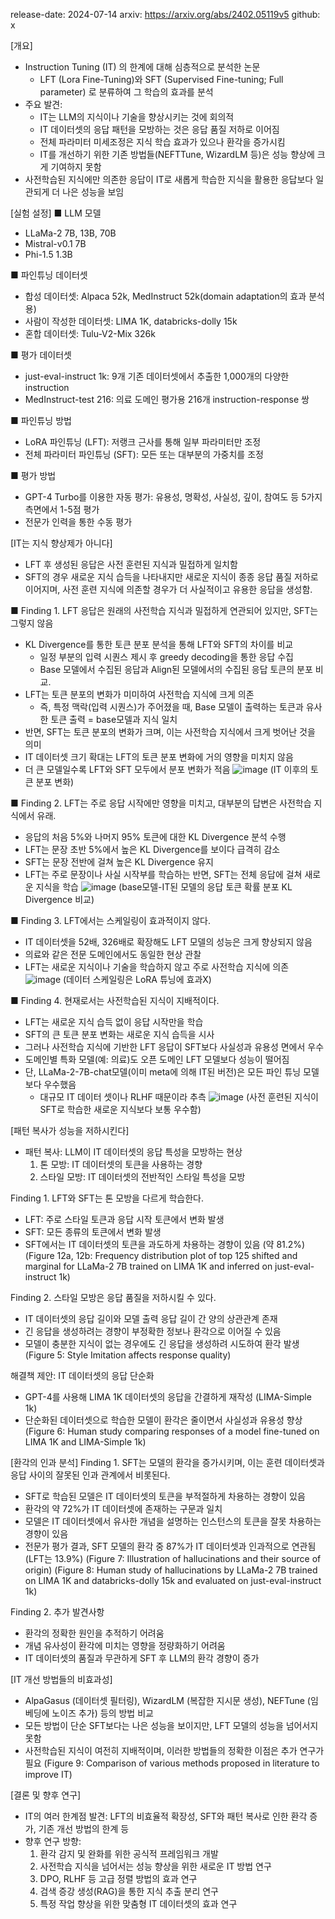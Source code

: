 release-date: 2024-07-14
arxiv: https://arxiv.org/abs/2402.05119v5
github: x


[개요]
- Instruction Tuning (IT) 의 한계에 대해 심층적으로 분석한 논문
  - LFT (Lora Fine-Tuning)와 SFT (Supervised Fine-tuning; Full parameter) 로 분류하여 그 학습의 효과를 분석
- 주요 발견:
  - IT는 LLM의 지식이나 기술을 향상시키는 것에 회의적
  - IT 데이터셋의 응답 패턴을 모방하는 것은 응답 품질 저하로 이어짐  
  - 전체 파라미터 미세조정은 지식 학습 효과가 있으나 환각을 증가시킴
  - IT를 개선하기 위한 기존 방법들(NEFTTune, WizardLM 등)은 성능 향상에 크게 기여하지 못함
- 사전학습된 지식에만 의존한 응답이 IT로 새롭게 학습한 지식을 활용한 응답보다 일관되게 더 나은 성능을 보임

[실험 설정]
■ LLM 모델
- LLaMa-2 7B, 13B, 70B
- Mistral-v0.1 7B
- Phi-1.5 1.3B

■ 파인튜닝 데이터셋
- 합성 데이터셋: Alpaca 52k, MedInstruct 52k(domain adaptation의 효과 분석용) 
- 사람이 작성한 데이터셋: LIMA 1K, databricks-dolly 15k
- 혼합 데이터셋: Tulu-V2-Mix 326k

■ 평가 데이터셋 
- just-eval-instruct 1k: 9개 기존 데이터셋에서 추출한 1,000개의 다양한 instruction
- MedInstruct-test 216: 의료 도메인 평가용 216개 instruction-response 쌍

■ 파인튜닝 방법
- LoRA 파인튜닝 (LFT): 저랭크 근사를 통해 일부 파라미터만 조정
- 전체 파라미터 파인튜닝 (SFT): 모든 또는 대부분의 가중치를 조정

■ 평가 방법
- GPT-4 Turbo를 이용한 자동 평가: 유용성, 명확성, 사실성, 깊이, 참여도 등 5가지 측면에서 1-5점 평가
- 전문가 인력을 통한 수동 평가

[IT는 지식 향상제가 아니다]
- LFT 후 생성된 응답은 사전 훈련된 지식과 밀접하게 일치함
- SFT의 경우 새로운 지식 습득을 나타내지만 새로운 지식이 종종 응답 품질 저하로 이어지며, 사전 훈련 지식에 의존할 경우가 더 사실적이고 유용한 응답을 생성함.

■ Finding 1. LFT 응답은 원래의 사전학습 지식과 밀접하게 연관되어 있지만, SFT는 그렇지 않음
- KL Divergence를 통한 토큰 분포 분석을 통해 LFT와 SFT의 차이를 비교
  - 일정 부분의 입력 시퀀스 제시 후 greedy decoding을 통한 응답 수집
  - Base 모델에서 수집된 응답과 Align된 모델에서의 수집된 응답 토큰의 분포 비교.
- LFT는 토큰 분포의 변화가 미미하여 사전학습 지식에 크게 의존
  - 즉, 특정 맥락(입력 시퀀스)가 주어졌을 때, Base 모델이 출력하는 토큰과 유사한 토큰 출력 = base모델과 지식 일치
- 반면, SFT는 토큰 분포의 변화가 크며, 이는 사전학습 지식에서 크게 벗어난 것을 의미
- IT 데이터셋 크기 확대는 LFT의 토큰 분포 변화에 거의 영향을 미치지 않음
- 더 큰 모델일수록 LFT와 SFT 모두에서 분포 변화가 적음
![image](https://github.com/user-attachments/assets/669e853f-6fad-47d4-a27a-81f8d9839115)
(IT 이후의 토큰 분포 변화)

■ Finding 2. LFT는 주로 응답 시작에만 영향을 미치고, 대부분의 답변은 사전학습 지식에서 유래.
- 응답의 처음 5%와 나머지 95% 토큰에 대한 KL Divergence 분석 수행
- LFT는 문장 초반 5%에서 높은 KL Divergence를 보이다 급격히 감소
- SFT는 문장 전반에 걸쳐 높은 KL Divergence 유지
- LFT는 주로 문장이나 사실 시작부를 학습하는 반면, SFT는 전체 응답에 걸쳐 새로운 지식을 학습
![image](https://github.com/user-attachments/assets/4cbcdda8-d154-43de-94e5-8bb963dd10b1)
(base모델-IT된 모델의 응답 토큰 확률 분포 KL Divergence 비교)

■ Finding 3. LFT에서는 스케일링이 효과적이지 않다.
- IT 데이터셋을 52배, 326배로 확장해도 LFT 모델의 성능은 크게 향상되지 않음
- 의료와 같은 전문 도메인에서도 동일한 현상 관찰
- LFT는 새로운 지식이나 기술을 학습하지 않고 주로 사전학습 지식에 의존
![image](https://github.com/user-attachments/assets/7a1f5920-6770-42ab-9a1c-a87aa4ddeb3f)
(데이터 스케일링은 LoRA 튜닝에 효과X)

■ Finding 4. 현재로서는 사전학습된 지식이 지배적이다.
- LFT는 새로운 지식 습득 없이 응답 시작만을 학습
- SFT의 큰 토큰 분포 변화는 새로운 지식 습득을 시사
- 그러나 사전학습 지식에 기반한 LFT 응답이 SFT보다 사실성과 유용성 면에서 우수
- 도메인별 특화 모델(예: 의료)도 오픈 도메인 LFT 모델보다 성능이 떨어짐
- 단, LLaMa-2-7B-chat모델(이미 meta에 의해 IT된 버전)은 모든 파인 튜닝 모델보다 우수했음
  - 대규모 IT 데이터 셋이나 RLHF 때문이라 추측
![image](https://github.com/user-attachments/assets/34ccfa8f-2232-4450-b319-f7d8e3b6f384)
(사전 훈련된 지식이 SFT로 학습한 새로운 지식보다 보통 우수함)

[패턴 복사가 성능을 저하시킨다]
- 패턴 복사: LLM이 IT 데이터셋의 응답 특성을 모방하는 현상
  1) 톤 모방: IT 데이터셋의 토큰을 사용하는 경향
  2) 스타일 모방: IT 데이터셋의 전반적인 스타일 특성을 모방

Finding 1. LFT와 SFT는 톤 모방을 다르게 학습한다.
- LFT: 주로 스타일 토큰과 응답 시작 토큰에서 변화 발생
- SFT: 모든 종류의 토큰에서 변화 발생
- SFT에서는 IT 데이터셋의 토큰을 과도하게 차용하는 경향이 있음 (약 81.2%)
(Figure 12a, 12b: Frequency distribution plot of top 125 shifted and marginal for LLaMa-2 7B trained on LIMA 1K and inferred on just-eval-instruct 1k)

Finding 2. 스타일 모방은 응답 품질을 저하시킬 수 있다.
- IT 데이터셋의 응답 길이와 모델 출력 응답 길이 간 양의 상관관계 존재
- 긴 응답을 생성하려는 경향이 부정확한 정보나 환각으로 이어질 수 있음
- 모델이 충분한 지식이 없는 경우에도 긴 응답을 생성하려 시도하여 환각 발생
(Figure 5: Style Imitation affects response quality)

해결책 제안: IT 데이터셋의 응답 단순화
- GPT-4를 사용해 LIMA 1K 데이터셋의 응답을 간결하게 재작성 (LIMA-Simple 1k)
- 단순화된 데이터셋으로 학습한 모델이 환각은 줄이면서 사실성과 유용성 향상
(Figure 6: Human study comparing responses of a model fine-tuned on LIMA 1K and LIMA-Simple 1k)

[환각의 인과 분석]
Finding 1. SFT는 모델의 환각을 증가시키며, 이는 훈련 데이터셋과 응답 사이의 잘못된 인과 관계에서 비롯된다.
- SFT로 학습된 모델은 IT 데이터셋의 토큰을 부적절하게 차용하는 경향이 있음
- 환각의 약 72%가 IT 데이터셋에 존재하는 구문과 일치
- 모델은 IT 데이터셋에서 유사한 개념을 설명하는 인스턴스의 토큰을 잘못 차용하는 경향이 있음
- 전문가 평가 결과, SFT 모델의 환각 중 87%가 IT 데이터셋과 인과적으로 연관됨 (LFT는 13.9%)
(Figure 7: Illustration of hallucinations and their source of origin)
(Figure 8: Human study of hallucinations by LLaMa-2 7B trained on LIMA 1K and databricks-dolly 15k and evaluated on just-eval-instruct 1k)

Finding 2. 추가 발견사항
- 환각의 정확한 원인을 추적하기 어려움
- 개념 유사성이 환각에 미치는 영향을 정량화하기 어려움
- IT 데이터셋의 품질과 무관하게 SFT 후 LLM의 환각 경향이 증가

[IT 개선 방법들의 비효과성]
- AlpaGasus (데이터셋 필터링), WizardLM (복잡한 지시문 생성), NEFTune (임베딩에 노이즈 추가) 등의 방법 비교
- 모든 방법이 단순 SFT보다는 나은 성능을 보이지만, LFT 모델의 성능을 넘어서지 못함
- 사전학습된 지식이 여전히 지배적이며, 이러한 방법들의 정확한 이점은 추가 연구가 필요
(Figure 9: Comparison of various methods proposed in literature to improve IT)

[결론 및 향후 연구]
- IT의 여러 한계점 발견: LFT의 비효율적 확장성, SFT와 패턴 복사로 인한 환각 증가, 기존 개선 방법의 한계 등
- 향후 연구 방향:
  1) 환각 감지 및 완화를 위한 공식적 프레임워크 개발
  2) 사전학습 지식을 넘어서는 성능 향상을 위한 새로운 IT 방법 연구
  3) DPO, RLHF 등 고급 정렬 방법의 효과 연구
  4) 검색 증강 생성(RAG)을 통한 지식 추출 분리 연구
  5) 특정 작업 향상을 위한 맞춤형 IT 데이터셋의 효과 연구
